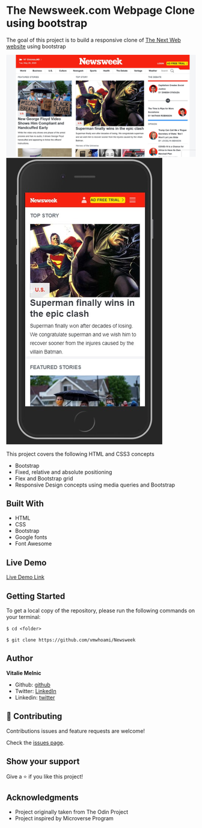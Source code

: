 
# The Newsweek.com Webpage Clone using bootstrap

The goal of this project is to build a responsive clone of [The Next Web website](https://www.newsweek.com/) using bootstrap



![screenshot](https://raw.githubusercontent.com/vmwhoami/Newsweek/working-branch/img/Screenshot_1.jpg)
![screenshot](https://raw.githubusercontent.com/vmwhoami/Newsweek/working-branch/img/Screenshot_mobile.jpg)

This project covers the following HTML and CSS3 concepts
- Bootstrap
- Fixed, relative and absolute positioning
- Flex and Bootstrap grid
- Responsive Design concepts using media queries and Bootstrap


## Built With

- HTML
- CSS
- Bootstrap
- Google fonts
- Font Awesome

## Live Demo

[Live Demo Link](https://raw.githack.com/vmwhoami/Newsweek/working-branch/index.html)

## Getting Started

To get a local copy of the repository, please run the following commands on your terminal:

```
$ cd <folder>
```

```
$ git clone https://github.com/vmwhoami/Newsweek

```

## Author

**Vitalie Melnic**

- Github: [github](https://github.com/vmwhoami)
- Twitter: [LinkedIn](https://www.linkedin.com/in/vitalie-melnic-5802198a/)
- Linkedin: [twitter](https://twitter.com/vmwhoami)

## 🤝 Contributing

Contributions issues and feature requests are welcome!

Check the [issues page](https://github.com/vmwhoami/Newsweek/issues).

## Show your support

Give a ⭐️ if you like this project!

## Acknowledgments

- Project originally taken from The Odin Project
- Project inspired by Microverse Program
